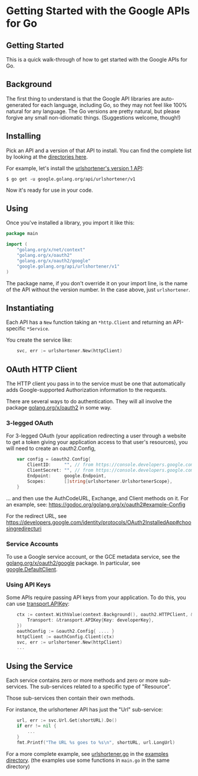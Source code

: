 # Getting Started with the Google APIs for Go

## Getting Started

This is a quick walk-through of how to get started with the Google APIs for Go.

## Background

The first thing to understand is that the Google API libraries are auto-generated for
each language, including Go, so they may not feel like 100% natural for any language.
The Go versions are pretty natural, but please forgive any small non-idiomatic things.
(Suggestions welcome, though!)

## Installing

Pick an API and a version of that API to install.
You can find the complete list by looking at the
[directories here](https://github.com/google/google-api-go-client/tree/master/).

For example, let's install the
[urlshortener's version 1 API](https://godoc.org/google.golang.org/api/urlshortener/v1):

```
$ go get -u google.golang.org/api/urlshortener/v1
```

Now it's ready for use in your code.

## Using

Once you've installed a library, you import it like this:

```go
package main

import (
    "golang.org/x/net/context"
    "golang.org/x/oauth2"
    "golang.org/x/oauth2/google"
    "google.golang.org/api/urlshortener/v1"
)
```

The package name, if you don't override it on your import line, is the name of the
API without the version number. In the case above, just `urlshortener`.

## Instantiating

Each API has a `New` function taking an `*http.Client` and returning an API-specific `*Service`.

You create the service like:

```go
    svc, err := urlshortener.New(httpClient)
```

## OAuth HTTP Client

The HTTP client you pass in to the service must be one that automatically adds
Google-supported Authorization information to the requests.

There are several ways to do authentication. They will all involve the package
[golang.org/x/oauth2](https://godoc.org/golang.org/x/oauth2) in some way.

### 3-legged OAuth

For 3-legged OAuth (your application redirecting a user through a website to get a
token giving your application access to that user's resources), you will need to
create an oauth2.Config,


```go
    var config = &oauth2.Config{
        ClientID:     "", // from https://console.developers.google.com/project/<your-project-id>/apiui/credential
        ClientSecret: "", // from https://console.developers.google.com/project/<your-project-id>/apiui/credential
        Endpoint:     google.Endpoint,
        Scopes:       []string{urlshortener.UrlshortenerScope},
    }
```

... and then use the AuthCodeURL, Exchange, and Client methods on it.
For an example, see: https://godoc.org/golang.org/x/oauth2#example-Config

For the redirect URL, see
https://developers.google.com/identity/protocols/OAuth2InstalledApp#choosingredirecturi

### Service Accounts

To use a Google service account, or the GCE metadata service, see
the [golang.org/x/oauth2/google](https://godoc.org/golang.org/x/oauth2/google) package.
In particular, see [google.DefaultClient](https://godoc.org/golang.org/x/oauth2/google#DefaultClient).

### Using API Keys

Some APIs require passing API keys from your application.
To do this, you can use
[transport.APIKey](https://godoc.org/google.golang.org/api/googleapi/transport#APIKey):

```go
    ctx := context.WithValue(context.Background(), oauth2.HTTPClient, &http.Client{
        Transport: &transport.APIKey{Key: developerKey},
    })
    oauthConfig := &oauth2.Config{ .... }
    httpClient := oauthConfig.Client(ctx)
    svc, err := urlshortener.New(httpClient)
    ...
```

## Using the Service

Each service contains zero or more methods and zero or more sub-services.
The sub-services related to a specific type of "Resource".

Those sub-services then contain their own methods.

For instance, the urlshortener API has just the "Url" sub-service:

```go
    url, err := svc.Url.Get(shortURL).Do()
    if err != nil {
        ...
    }
    fmt.Printf("The URL %s goes to %s\n", shortURL, url.LongUrl)
```

For a more complete example, see
[urlshortener.go](https://github.com/google/google-api-go-client/tree/master/examples/urlshortener.go)
in the [examples directory](https://github.com/google/google-api-go-client/tree/master/examples/).
(the examples use some functions in `main.go` in the same directory)
